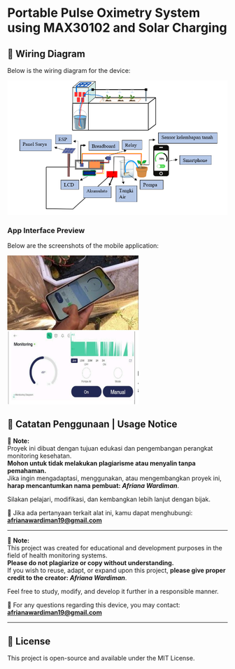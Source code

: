 # Portable Pulse Oximetry System using MAX30102 and Solar Charging


## 🔌 Wiring Diagram

Below is the wiring diagram for the device:

![Wiring Diagram](images/wiring.png)


### App Interface Preview

Below are the screenshots of the mobile application:

<img src="images/aplikasi.jpg" width="300"/> <img src="images/aplikasi2.jpg" width="300"/>


## 🙏 Catatan Penggunaan | Usage Notice

📌 **Note:**  
Proyek ini dibuat dengan tujuan edukasi dan pengembangan perangkat monitoring kesehatan.  
**Mohon untuk tidak melakukan plagiarisme atau menyalin tanpa pemahaman.**  
Jika ingin mengadaptasi, menggunakan, atau mengembangkan proyek ini, **harap mencantumkan nama pembuat: _Afriana Wardiman_**.

Silakan pelajari, modifikasi, dan kembangkan lebih lanjut dengan bijak.

📩 Jika ada pertanyaan terkait alat ini, kamu dapat menghubungi:  
**afrianawardiman19@gmail.com**

---

📌 **Note:**  
This project was created for educational and development purposes in the field of health monitoring systems.  
**Please do not plagiarize or copy without understanding.**  
If you wish to reuse, adapt, or expand upon this project, **please give proper credit to the creator: _Afriana Wardiman_**.

Feel free to study, modify, and develop it further in a responsible manner.

📩 For any questions regarding this device, you may contact:  
**afrianawardiman19@gmail.com**


---

## 📝 License

This project is open-source and available under the MIT License.

